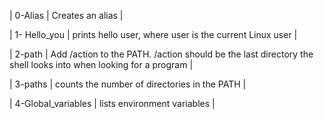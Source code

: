 | 0-Alias | Creates an alias |

| 1- Hello_you | prints hello user, where user is the current Linux user |

| 2-path | Add /action to the PATH. /action should be the last directory the shell looks into when looking for a program |

| 3-paths |  counts the number of directories in the PATH |

| 4-Global_variables | lists environment variables |
